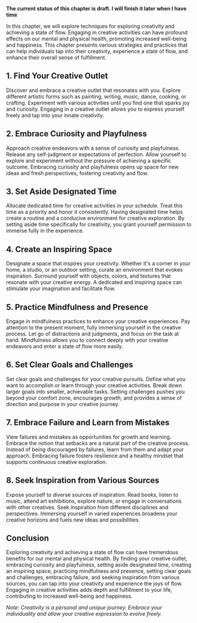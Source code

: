 **The current status of this chapter is draft. I will finish it later when I have time**

In this chapter, we will explore techniques for exploring creativity and achieving a state of flow. Engaging in creative activities can have profound effects on our mental and physical health, promoting increased well-being and happiness. This chapter presents various strategies and practices that can help individuals tap into their creativity, experience a state of flow, and enhance their overall sense of fulfillment.

**1. Find Your Creative Outlet**
--------------------------------

Discover and embrace a creative outlet that resonates with you. Explore different artistic forms such as painting, writing, music, dance, cooking, or crafting. Experiment with various activities until you find one that sparks joy and curiosity. Engaging in a creative outlet allows you to express yourself freely and tap into your innate creativity.

**2. Embrace Curiosity and Playfulness**
----------------------------------------

Approach creative endeavors with a sense of curiosity and playfulness. Release any self-judgment or expectations of perfection. Allow yourself to explore and experiment without the pressure of achieving a specific outcome. Embracing curiosity and playfulness opens up space for new ideas and fresh perspectives, fostering creativity and flow.

**3. Set Aside Designated Time**
--------------------------------

Allocate dedicated time for creative activities in your schedule. Treat this time as a priority and honor it consistently. Having designated time helps create a routine and a conducive environment for creative exploration. By setting aside time specifically for creativity, you grant yourself permission to immerse fully in the experience.

**4. Create an Inspiring Space**
--------------------------------

Designate a space that inspires your creativity. Whether it's a corner in your home, a studio, or an outdoor setting, curate an environment that evokes inspiration. Surround yourself with objects, colors, and textures that resonate with your creative energy. A dedicated and inspiring space can stimulate your imagination and facilitate flow.

**5. Practice Mindfulness and Presence**
----------------------------------------

Engage in mindfulness practices to enhance your creative experiences. Pay attention to the present moment, fully immersing yourself in the creative process. Let go of distractions and judgments, and focus on the task at hand. Mindfulness allows you to connect deeply with your creative endeavors and enter a state of flow more easily.

**6. Set Clear Goals and Challenges**
-------------------------------------

Set clear goals and challenges for your creative pursuits. Define what you want to accomplish or learn through your creative activities. Break down larger goals into smaller, achievable tasks. Setting challenges pushes you beyond your comfort zone, encourages growth, and provides a sense of direction and purpose in your creative journey.

**7. Embrace Failure and Learn from Mistakes**
----------------------------------------------

View failures and mistakes as opportunities for growth and learning. Embrace the notion that setbacks are a natural part of the creative process. Instead of being discouraged by failures, learn from them and adapt your approach. Embracing failure fosters resilience and a healthy mindset that supports continuous creative exploration.

**8. Seek Inspiration from Various Sources**
--------------------------------------------

Expose yourself to diverse sources of inspiration. Read books, listen to music, attend art exhibitions, explore nature, or engage in conversations with other creatives. Seek inspiration from different disciplines and perspectives. Immersing yourself in varied experiences broadens your creative horizons and fuels new ideas and possibilities.

**Conclusion**
--------------

Exploring creativity and achieving a state of flow can have tremendous benefits for our mental and physical health. By finding your creative outlet, embracing curiosity and playfulness, setting aside designated time, creating an inspiring space, practicing mindfulness and presence, setting clear goals and challenges, embracing failure, and seeking inspiration from various sources, you can tap into your creativity and experience the joys of flow. Engaging in creative activities adds depth and fulfillment to your life, contributing to increased well-being and happiness.

*Note: Creativity is a personal and unique journey. Embrace your individuality and allow your creative expression to evolve freely.*
